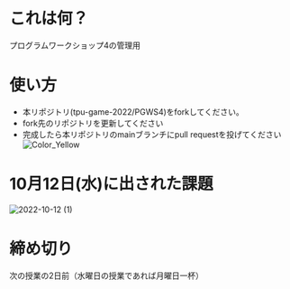 # これは何？
プログラムワークショップ4の管理用

# 使い方

- 本リポジトリ(tpu-game-2022/PGWS4)をforkしてください。
- fork先のリポジトリを更新してください
- 完成したら本リポジトリのmainブランチにpull requestを投げてください
![Color_Yellow](https://user-images.githubusercontent.com/71643403/191464509-11de66c8-bac0-49d6-abe6-62811e79413c.png)

# 10月12日(水)に出された課題
![2022-10-12 (1)](https://user-images.githubusercontent.com/71643403/195298667-8fca590c-bfe6-4039-8002-0dc5bddef8f8.png)


# 締め切り
次の授業の2日前（水曜日の授業であれば月曜日一杯）
